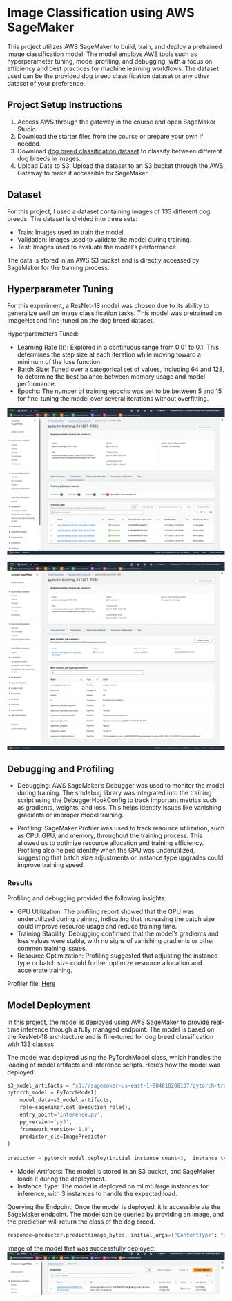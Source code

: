 # Image Classification using AWS SageMaker

This project utilizes AWS SageMaker to build, train, and deploy a pretrained image classification model. The model employs AWS tools such as hyperparameter tuning, model profiling, and debugging, with a focus on efficiency and best practices for machine learning workflows. The dataset used can be the provided dog breed classification dataset or any other dataset of your preference.

## Project Setup Instructions
1. Access AWS through the gateway in the course and open SageMaker Studio.
2. Download the starter files from the course or prepare your own if needed.
3. Download [dog breed classification dataset](https://s3-us-west-1.amazonaws.com/udacity-aind/dog-project/dogImages.zip) to classify between different dog breeds in images.
4. Upload Data to S3: Upload the dataset to an S3 bucket through the AWS Gateway to make it accessible for SageMaker.


## Dataset
For this project, I used a dataset containing images of 133 different dog breeds. The dataset is divided into three sets:
- Train: Images used to train the model.
- Validation: Images used to validate the model during training.
- Test: Images used to evaluate the model's performance.

The data is stored in an AWS S3 bucket and is directly accessed by SageMaker for the training process.


## Hyperparameter Tuning
For this experiment, a ResNet-18 model was chosen due to its ability to generalize well on image classification tasks. This model was pretrained on ImageNet and fine-tuned on the dog breed dataset.

Hyperparameters Tuned:
- Learning Rate (lr): Explored in a continuous range from 0.01 to 0.1. This determines the step size at each iteration while moving toward a minimum of the loss function.
- Batch Size: Tuned over a categorical set of values, including 64 and 128, to determine the best balance between memory usage and model performance.
- Epochs: The number of training epochs was set to be between 5 and 15 for fine-tuning the model over several iterations without overfitting.

![hyperparamater tuning jobs](images/hyperparamater_tuning_jobs.png)

![Best training job hyperparameters](images/best_hyperparameters.png)


## Debugging and Profiling
* Debugging: AWS SageMaker’s Debugger was used to monitor the model during training. The smdebug library was integrated into the training script using the DebuggerHookConfig to track important metrics such as gradients, weights, and loss. This helps identify issues like vanishing gradients or improper model training.

* Profiling: SageMaker Profiler was used to track resource utilization, such as CPU, GPU, and memory, throughout the training process. This allowed us to optimize resource allocation and training efficiency. Profiling also helped identify when the GPU was underutilized, suggesting that batch size adjustments or instance type upgrades could improve training speed.


### Results

Profiling and debugging provided the following insights:

- GPU Utilization: The profiling report showed that the GPU was underutilized during training, indicating that increasing the batch size could improve resource usage and reduce training time.
- Training Stability: Debugging confirmed that the model’s gradients and loss values were stable, with no signs of vanishing gradients or other common training issues.
- Resource Optimization: Profiling suggested that adjusting the instance type or batch size could further optimize resource allocation and accelerate training.

Profiler file: [Here](profiler-report.html)


## Model Deployment
In this project, the model is deployed using AWS SageMaker to provide real-time inference through a fully managed endpoint. The model is based on the ResNet-18 architecture and is fine-tuned for dog breed classification with 133 classes.

The model was deployed using the PyTorchModel class, which handles the loading of model artifacts and inference scripts. Here’s how the model was deployed:
```python 
s3_model_artifacts = "s3://sagemaker-us-east-1-804810208137/pytorch-training-2024-12-01-12-15-08-456/output/output.tar.gz"
pytorch_model = PyTorchModel(
    model_data=s3_model_artifacts, 
    role=sagemaker.get_execution_role(), 
    entry_point='inference.py',
    py_version='py3',
    framework_version='1.8',
    predictor_cls=ImagePredictor
)

predictor = pytorch_model.deploy(initial_instance_count=3,  instance_type='ml.m5.large')
```
- Model Artifacts: The model is stored in an S3 bucket, and SageMaker loads it during the deployment.
- Instance Type: The model is deployed on ml.m5.large instances for inference, with 3 instances to handle the expected load.


Querying the Endpoint: Once the model is deployed, it is accessible via the SageMaker endpoint. The model can be queried by providing an image, and the prediction will return the class of the dog breed.
```python 
response=predictor.predict(image_bytes, initial_args={"ContentType": "image/jpeg"})

```

Image of the model that was successfully deployed:
![Best training job hyperparameters](images/endpoint.png)